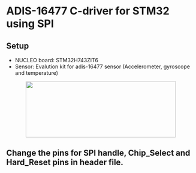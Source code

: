 # ADIS-16477 C-driver for STM32 using SPI


## Setup
* NUCLEO board: STM32H743ZIT6
* Sensor: Evalution kit for adis-16477 sensor (Accelerometer, gyroscope and temperature)

<div align=center>
<img src="/Pictures/board.png" width="400" height="150"/>
</div>

## Change the pins for SPI handle, Chip_Select and Hard_Reset pins in header file.


